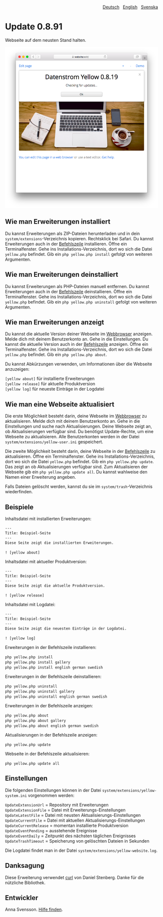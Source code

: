 <p align="right"><a href="README-de.md">Deutsch</a> &nbsp; <a href="README.md">English</a> &nbsp; <a href="README-sv.md">Svenska</a></p>

# Update 0.8.91

Webseite auf dem neusten Stand halten.

<p align="center"><img src="update-screenshot.png?raw=true" alt="Bildschirmfoto"></p>

## Wie man Erweiterungen installiert

Du kannst Erweiterungen als ZIP-Dateien herunterladen und in dein `system/extensions`-Verzeichnis kopieren. Rechtsklick bei Safari. Du kannst Erweiterungen auch in der [Befehlszeile](https://github.com/annaesvensson/yellow-command/tree/main/README-de.md) installieren. Öffne ein Terminalfenster. Gehe ins Installations-Verzeichnis, dort wo sich die Datei `yellow.php` befindet. Gib ein `php yellow.php install` gefolgt von weiteren Argumenten.

## Wie man Erweiterungen deinstalliert

Du kannst Erweiterungen als PHP-Dateien manuell entfernen. Du kannst Erweiterungen auch in der [Befehlszeile](https://github.com/annaesvensson/yellow-command/tree/main/README-de.md) deinstallieren. Öffne ein Terminalfenster. Gehe ins Installations-Verzeichnis, dort wo sich die Datei `yellow.php` befindet. Gib ein `php yellow.php uninstall` gefolgt von weiteren Argumenten.

## Wie man Erweiterungen anzeigt

Du kannst die aktuelle Version deiner Webseite im [Webbrowser](https://github.com/annaesvensson/yellow-edit/tree/main/README-de.md) anzeigen. Melde dich mit deinem Benutzerkonto an. Gehe in die Einstellungen. Du kannst die aktuelle Version auch in der [Befehlszeile](https://github.com/annaesvensson/yellow-command/tree/main/README-de.md) anzeigen. Öffne ein Terminalfenster. Gehe ins Installations-Verzeichnis, dort wo sich die Datei `yellow.php` befindet. Gib ein `php yellow.php about`. 

Du kannst Abkürzungen verwenden, um Informationen über die Webseite anzuzeigen:

`[yellow about]` für installierte Erweiterungen  
`[yellow release]` für aktuelle Produktversion  
`[yellow log]` für neueste Einträge in der Logdatei  

## Wie man eine Webseite aktualisiert

Die erste Möglichkeit besteht darin, deine Webseite im [Webbrowser](https://github.com/annaesvensson/yellow-edit/tree/main/README-de.md) zu aktualisieren. Melde dich mit deinem Benutzerkonto an. Gehe in die Einstellungen und suche nach Aktualisierungen. Deine Webseite zeigt an, ob Aktualisierungen verfügbar sind. Du benötigst Update-Rechte, um eine Webseite zu aktualisieren. Alle Benutzerkonten werden in der Datei `system/extensions/yellow-user.ini` gespeichert.

Die zweite Möglichkeit besteht darin, deine Webseite in der [Befehlszeile](https://github.com/annaesvensson/yellow-command/tree/main/README-de.md) zu aktualisieren. Öffne ein Terminalfenster. Gehe ins Installations-Verzeichnis, dort wo sich die Datei `yellow.php` befindet. Gib ein `php yellow.php update`. Das zeigt an ob Aktualisierungen verfügbar sind. Zum Aktualisieren der Webseite gib ein `php yellow.php update all`. Du kannst wahlweise den Namen einer Erweiterung angeben. 

Falls Dateien gelöscht werden, kannst du sie im `system/trash`-Verzeichnis wiederfinden.

## Beispiele

Inhaltsdatei mit installierten Erweiterungen:

    ---
    Title: Beispiel-Seite
    ---
    Diese Seite zeigt die installierten Erweiterungen.

    ! [yellow about]

Inhaltsdatei mit aktueller Produktversion:

    ---
    Title: Beispiel-Seite
    ---
    Diese Seite zeigt die aktuelle Produktversion.

    ! [yellow release]

Inhaltsdatei mit Logdatei:

    ---
    Title: Beispiel-Seite
    ---
    Diese Seite zeigt die neuesten Einträge in der Logdatei.

    ! [yellow log]

Erweiterungen in der Befehlszeile installieren:

`php yellow.php install`  
`php yellow.php install gallery`  
`php yellow.php install english german swedish`  

Erweiterungen in der Befehlszeile deinstallieren:

`php yellow.php uninstall`  
`php yellow.php uninstall gallery`  
`php yellow.php uninstall english german swedish`  

Erweiterungen in der Befehlszeile anzeigen:
 
`php yellow.php about`  
`php yellow.php about gallery`  
`php yellow.php about english german swedish`  

Aktualisierungen in der Befehlszeile anzeigen:
 
`php yellow.php update`  

Webseite in der Befehlszeile aktualisieren:
 
`php yellow.php update all`  

## Einstellungen

Die folgenden Einstellungen können in der Datei `system/extensions/yellow-system.ini` vorgenommen werden:

`UpdateExtensionUrl` = Repository mit Erweiterungen  
`UpdateExtensionFile` = Datei mit Erweiterungs-Einstellungen  
`UpdateLatestFile` = Datei mit neusten Aktualisierungs-Einstellungen  
`UpdateCurrentFile` = Datei mit aktuellen Aktualisierungs-Einstellungen  
`UpdateCurrentRelease` = momentan installierte Produktversion  
`UpdateEventPending` = ausstehende Ereignisse  
`UpdateEventDaily` = Zeitpunkt des nächsten täglichen Ereignisses  
`UpdateTrashTimeout` = Speicherung von gelöschten Dateien in Sekunden  

Die Logdatei findet man in der Datei `system/extensions/yellow-website.log`.

## Danksagung

Diese Erweiterung verwendet [curl](https://github.com/curl/curl) von Daniel Stenberg. Danke für die nützliche Bibliothek.

## Entwickler

Anna Svensson. [Hilfe finden](https://datenstrom.se/de/yellow/help/).

